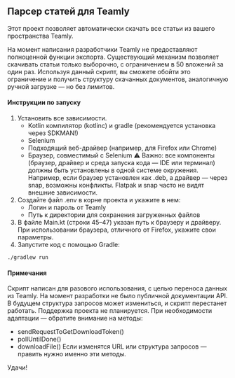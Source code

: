 ## Парсер статей для Teamly

Этот проект позволяет автоматически скачать все статьи из вашего пространства Teamly.

На момент написания разработчики Teamly не предоставляют полноценной функции экспорта. Существующий механизм позволяет скачивать статьи только выборочно, с ограничением в 50 вложений за один раз. Используя данный скрипт, вы сможете обойти это ограничение и получить структуру скачанных документов, аналогичную ручной загрузке — но без лимитов.

#### Инструкции по запуску
1. Установить все зависимости. 
	- Kotlin компилятор (kotlinc) и gradle (рекомендуется установка через SDKMAN!)
	- Selenium
	- Подходящий веб-драйвер (например, для Firefox или Chrome)
	- Браузер, совместимый с Selenium
⚠️ Важно: все компоненты (браузер, драйвер и среда запуска кода — IDE или терминал) должны быть установлены в одной системе окружения. Например, если браузер установлен как .deb, а драйвер — через snap, возможны конфликты. Flatpak и snap часто не видят внешние зависимости.
2. Создайте файл .env в корне проекта и укажите в нем:
	- Логин и пароль от Teamly
	- Путь к директории для сохранения загруженных файлов
3. В файле Main.kt (строки 45–47) указан путь к браузеру и драйверу. При использовании браузера, отличного от Firefox, укажите свои параметры.
4. Запустите код с помощью Gradle:
```
./gradlew run
```

#### Примечания
Скрипт написан для разового использования, с целью переноса данных из Teamly.
На момент разработки не было публичной документации API. В будущем структура запросов может измениться, и скрипт перестанет работать.
Поддержка проекта не планируется. При необходимости адаптации — обратите внимание на методы:
- sendRequestToGetDownloadToken()
- pollUntilDone()
- downloadFile()
Если изменятся URL или структура запросов — править нужно именно эти методы.

Удачи!
